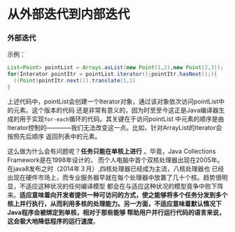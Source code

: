从外部迭代到内部迭代
=========================
### 外部迭代
示例：
```java
List<Point> pointList = Arrays.asList(new Point(1,2),new Point(2,3));
for(Interator pointItr = pointList.iterator();pointItr.hasNext();){
  ((Point)pointItr.next()).translate(1,1)
}
```
上述代码中，pointList会创建一个Iterator对象，通过该对象依次访问pointList中的元素。这个版本的代码
还是非常有意义的，因为时至至今这正是Java编译器生成的用于实现`for-each`循环的代码。其关键在于访问pointList
中元素的顺序是由Iterator控制的————我们无法改变这一点。比如，针对ArrayList的Iterator会按照先后顺序
返回列表中的元素。

这么做为什么会有问题呢？**任务只能在单核上进行** 。毕竟，Java Collections Framework是在1998年设计的，
而个人电脑中首个双核处理器出现在2005年。在java8发布之时（2014年３月）,四核处理器已经成为主流，八核处理器也
已经出现在硬件市场上，而专业服务器早就在每个处理器中放置了几十个核。趋势很明显，不适应这种状况的任何编译模型
都会在与适应这种状况的模型竟争中败下阵来。**适应意味着向开发者提供一种可访问的方式，使之能够将多个任务分发到多个
核上并行执行，从而利用多核的处理能力。另一方面，不适应意味着默认情况下Java程序会被绑定到单核，相对于那些能够
帮助用户并行运行代码的语言来说，这会极大地降低程序的运行速度**。
